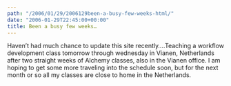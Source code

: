 ```yaml
---
path: "/2006/01/29/2006129been-a-busy-few-weeks-html/" 
date: "2006-01-29T22:45:00+00:00" 
title: Been a busy few weeks…
---
```

Haven&rsquo;t had much chance to update this site recently&hellip;.Teaching a workflow development class tomorrow through wednesday in Vianen, Netherlands after two straight weeks of Alchemy classes, also in the Vianen office. I am hoping to get some more traveling into the schedule soon, but for the next month or so all my classes are close to home in the Netherlands.
